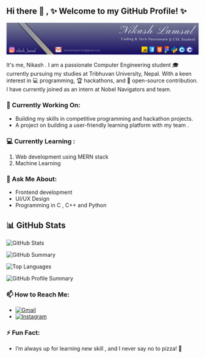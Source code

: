 ## Hi there 👋 , ✨ Welcome to my GitHub Profile! ✨

![Banner Image](./Frame%201.svg)

It's me, Nikash . I am a passionate Computer Engineering student 🎓 currently pursuing my studies at Tribhuvan University, Nepal. With a keen interest in 💻 programming, 🏆 hackathons, and 🌟 open-source contribution. I have currently joined as an intern at Nobel Navigators and team.

### 🔭 Currently Working On:
* Building my skills in competitive programming and hackathon projects.
* A project on building a user-friendly learning platform with my team .

### 💻️ Currently Learning :
<ol>
    <li>Web development using MERN stack</li>
    <li>Machine Learning</li>
</ol>

### 💬 Ask Me About:
* Frontend development
* UI/UX Design 
* Programming in C , C++ and Python

## 📊 GitHub Stats

<!-- GitHub Readme Stats -->
![GitHub Stats](https://github-readme-stats.vercel.app/api?username=NikashLamsal&show_icons=true&theme=radical)

![GitHub Summary](https://github-profile-summary-cards.vercel.app/api/cards/stats?username=NikashLamsal&theme=radical)


<!-- Most Used Languages -->
![Top Languages](https://github-readme-stats.vercel.app/api/top-langs/?username=NikashLamsal&layout=compact&theme=radical)

<!-- GitHub Profile Summary Cards -->
![GitHub Profile Summary](https://github-profile-summary-cards.vercel.app/api/cards/profile-details?username=NikashLamsal&theme=radical)

### 📫 How to Reach Me:
- [![Gmail](https://img.shields.io/badge/-Gmail-D14836?style=flat&logo=gmail&logoColor=white)](mailto:lamsalnikash312@gmail.com)
- [![Instagram](https://img.shields.io/badge/Instagram-E4405F?style=flat&logo=instagram&logoColor=white)](https://www.instagram.com/nikash__lamsal/profilecard/)

### ⚡ Fun Fact:
* I’m always up for learning new skill , and I never say no to pizza! 🍕
